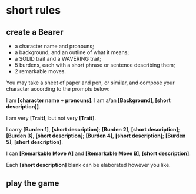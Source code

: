 # short rules

## create a Bearer

- a character name and pronouns;
- a background, and an outline of what it means;
- a SOLID trait and a WAVERING trait;
- 5 burdens, each with a short phrase or sentence describing them;
- 2 remarkable moves.

You may take a sheet of paper and pen, or similar, and compose your character according to the prompts below:

I am **[character name + pronouns]**. I am a/an **[Background]**, **[short description]]**.

I am very **[Trait]**, but not very **[Trait]**.

I carry **[Burden 1]**, **[short description]**; **[Burden 2]**, **[short description]**; **[Burden 3]**, **[short description]**; **[Burden 4]**, **[short description]**; **[Burden 5]**, **[short description]**.

I can **[Remarkable Move A]** and **[Remarkable Move B]**, **[short description]**.

Each **[short description]** blank can be elaborated however you like.

## play the game

